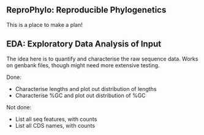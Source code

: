 ## ReproPhylo: Reproducible Phylogenetics
This is a place to make a plan!

## EDA: Exploratory Data Analysis of Input
The idea here is to quantify and characterise the raw sequence data.
Works on genbank files, though might need more extensive testing.

Done:
* Characterise lengths and plot out distribution of lengths
* Characterise %GC and plot out distribution of %GC

Not done:
* List all seq features, with counts
* List all CDS names, with counts